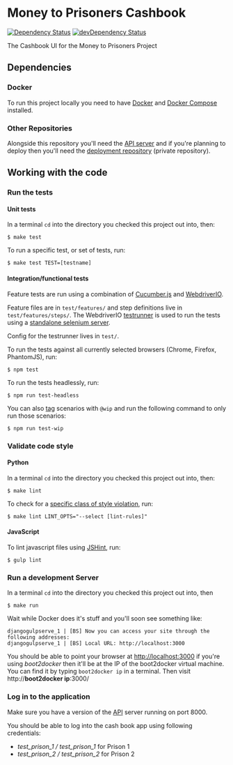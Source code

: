 # Money to Prisoners Cashbook

[![Dependency Status](https://img.shields.io/david/ministryofjustice/money-to-prisoners-cashbook.svg?style=flat-square&label=NPM%20deps)](https://david-dm.org/ministryofjustice/money-to-prisoners-cashbook)
[![devDependency Status](https://img.shields.io/david/dev/ministryofjustice/money-to-prisoners-cashbook.svg?style=flat-square&label=NPM%20devDeps)](https://david-dm.org/ministryofjustice/money-to-prisoners-cashbook#info=devDependencies)

The Cashbook UI for the Money to Prisoners Project

## Dependencies
### Docker
To run this project locally you need to have
[Docker](http://docs.docker.com/installation/mac/) and
[Docker Compose](https://docs.docker.com/compose/install/) installed.

### Other Repositories

Alongside this repository you'll need the [API
server](https://github.com/ministryofjustice/money-to-prisoners-api)
and if you're planning to deploy then you'll need the [deployment
repository](https://github.com/ministryofjustice/money-to-prisoners-deploy)
(private repository).

## Working with the code

### Run the tests

#### Unit tests

In a terminal `cd` into the directory you checked this project out into, then:

```
$ make test
```

To run a specific test, or set of tests, run:

```
$ make test TEST=[testname]
```

#### Integration/functional tests

Feature tests are run using a combination of [Cucumber.js](https://github.com/cucumber/cucumber-js) 
and [WebdriverIO](http://webdriver.io/api.html). 

Feature files are in `test/features/` and step definitions live in `test/features/steps/`.
The WebdriverIO [testrunner](http://webdriver.io/guide/testrunner/gettingstarted.html) 
is used to run the tests using a [standalone selenium server](https://www.npmjs.com/package/selenium-standalone).

Config for the testrunner lives in `test/`.

To run the tests against all currently selected browsers (Chrome, Firefox, PhantomJS), run:
```
$ npm test
```

To run the tests headlessly, run:
```
$ npm run test-headless
```

You can also [tag](https://github.com/cucumber/cucumber/wiki/Tags) scenarios with `@wip` 
and run the following command to only run those scenarios:
```
$ npm run test-wip
```

### Validate code style

#### Python

In a terminal `cd` into the directory you checked this project out into, then:

```
$ make lint
```

To check for a [specific class of style
violation](http://flake8.readthedocs.org/en/latest/warnings.html), run:

```
$ make lint LINT_OPTS="--select [lint-rules]"
```

#### JavaScript

To lint javascript files using [JSHint](http://jshint.com/), run:
```
$ gulp lint
```

### Run a development Server

In a terminal `cd` into the directory you checked this project out into, then

```
$ make run
```

Wait while Docker does it's stuff and you'll soon see something like:
```
djangogulpserve_1 | [BS] Now you can access your site through the following addresses:
djangogulpserve_1 | [BS] Local URL: http://localhost:3000
```

You should be able to point your browser at
[http://localhost:3000](http://localhost:3000) if you're using
*boot2docker* then it'll be at the IP of the boot2docker virtual
machine. You can find it by typing `boot2docker ip` in a terminal. Then
visit http://**boot2docker ip**:3000/

### Log in to the application

Make sure you have a version of the [API](https://github.com/ministryofjustice/money-to-prisoners-api) server
running on port 8000.

You should be able to log into the cash book app using following credentials:

- *test_prison_1 / test_prison_1* for Prison 1
- *test_prison_2 / test_prison_2* for Prison 2
